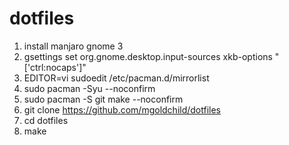 # dotfiles

1. install manjaro gnome 3
1. gsettings set org.gnome.desktop.input-sources xkb-options "['ctrl:nocaps']" 
1. EDITOR=vi sudoedit /etc/pacman.d/mirrorlist
1. sudo pacman -Syu --noconfirm
1. sudo pacman -S git make --noconfirm
1. git clone https://github.com/mgoldchild/dotfiles
1. cd dotfiles
1. make
